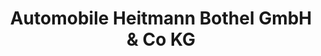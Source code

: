 ---
title: "Automobile Heitmann Bothel GmbH & Co KG"
url: /bothel/automobile-heitmann-bothel-gmbh-und-co-kg/
shop: Autowerkstatt
---